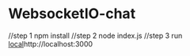 # WebsocketIO-chat
//step 1
npm install
//step 2
node index.js
//step 3 
run [local](http://localhost:3000)http://localhost:3000
